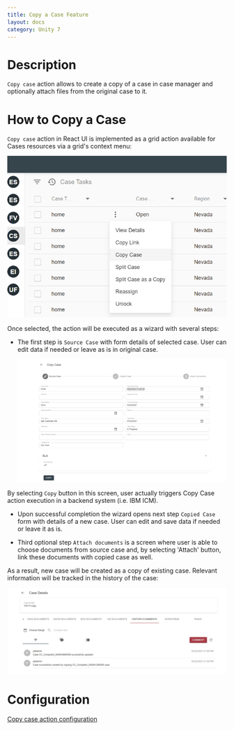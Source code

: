 ```yaml
---
title: Copy a Case Feature
layout: docs
category: Unity 7
---
```


# Description

`Copy case` action allows to create a copy of a case in case manager and optionally attach files from the original case to it. 

# How to Copy a Case

`Copy case` action in React UI is implemented as a grid action available for Cases resources via a grid's context menu:

![context-menu](copy-case/images/react-ui-image1.png) 

Once selected, the action will be executed as a wizard with several steps:

- The first step is `Source Case` with form details of selected case. User can edit data if needed or leave as is in original case. 

    ![step1](copy-case/images/react-ui-image2.png)          

By selecting `Copy` button in this screen, user actually triggers Copy Case action execution in a backend system (i.e. IBM ICM).

- Upon successful completion the wizard opens next step `Copied Case` form with details of a new case. User can edit and save data if needed or leave it as is.

- Third optional step `Attach documents` is a screen where user is able to choose documents from source case and, by selecting 'Attach' button, link these documents with copied case as well.

As a result, new case will be created as a copy of existing case. Relevant information will be tracked in the history of the case:

![result](copy-case/images/react-ui-image3.png)

# Configuration

[Copy case action configuration](../../configuration/actions/copy-case.md)
